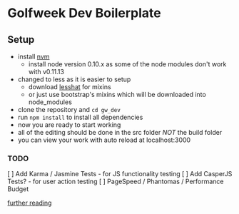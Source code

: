 # Golfweek Dev Boilerplate


## Setup

* install [nvm](https://github.com/creationix/nvm)
    * install node version 0.10.x as some of the node modules don't work with v0.11.13
* changed to less as it is easier to setup
	* download [lesshat](http://lesshat.madebysource.com/) for mixins 
	* or just use bootstrap's mixins which will be downloaded into node_modules
* clone the repository and ```cd gw_dev```
* run ```npm install``` to install all dependencies
* now you are ready to start working
* all of the editing should be done in the src folder _NOT_ the build folder
* you can view your work with auto reload at localhost:3000

### TODO
[ ] Add Karma / Jasmine Tests - for JS functionality testing
[ ] Add CasperJS Tests? - for user action testing
[ ] PageSpeed / Phantomas / Performance Budget

[further reading](http://rupl.github.io/frontend-testing/#/)